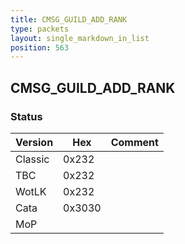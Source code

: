```yaml
---
title: CMSG_GUILD_ADD_RANK
type: packets
layout: single_markdown_in_list
position: 563
---
```


## CMSG_GUILD_ADD_RANK

### Status

Version    | Hex        | Comment
---------- | ---------- | ---------- 
Classic    | 0x232      |
TBC        | 0x232      |
WotLK      | 0x232      |
Cata       | 0x3030     |
MoP        |            |